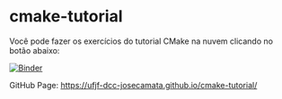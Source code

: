 # cmake-tutorial

Você pode fazer os exercícios do tutorial CMake na nuvem clicando no botão abaixo:

[![Binder](https://mybinder.org/badge_logo.svg)](https://mybinder.org/v2/gh/ufjf-dcc-josecamata/cmake-tutorial.git/HEAD)

GitHub Page: 
https://ufjf-dcc-josecamata.github.io/cmake-tutorial/

